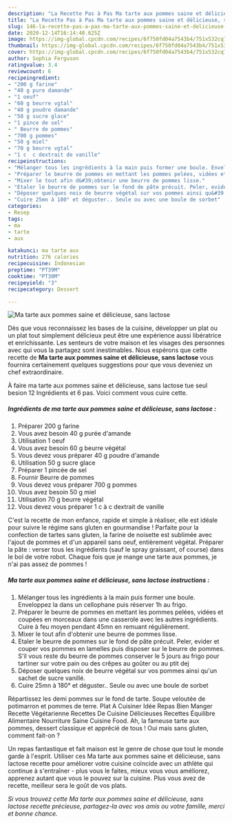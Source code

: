 ```yaml
---
description: "La Recette Pas à Pas Ma tarte aux pommes saine et délicieuse, sans lactose"
title: "La Recette Pas à Pas Ma tarte aux pommes saine et délicieuse, sans lactose"
slug: 146-la-recette-pas-a-pas-ma-tarte-aux-pommes-saine-et-delicieuse-sans-lactose
date: 2020-12-14T16:14:40.625Z
image: https://img-global.cpcdn.com/recipes/6f750fd04a7543b4/751x532cq70/ma-tarte-aux-pommes-saine-et-delicieuse-sans-lactose-photo-principale-de-la-recette.jpg
thumbnail: https://img-global.cpcdn.com/recipes/6f750fd04a7543b4/751x532cq70/ma-tarte-aux-pommes-saine-et-delicieuse-sans-lactose-photo-principale-de-la-recette.jpg
cover: https://img-global.cpcdn.com/recipes/6f750fd04a7543b4/751x532cq70/ma-tarte-aux-pommes-saine-et-delicieuse-sans-lactose-photo-principale-de-la-recette.jpg
author: Sophia Ferguson
ratingvalue: 3.4
reviewcount: 6
recipeingredient:
- "200 g farine"
- "40 g pure damande"
- "1 oeuf"
- "60 g beurre vgtal"
- "40 g poudre damande"
- "50 g sucre glace"
- "1 pince de sel"
- " Beurre de pommes"
- "700 g pommes"
- "50 g miel"
- "70 g beurre vgtal"
- "1 c  c dextrait de vanille"
recipeinstructions:
- "Mélanger tous les ingrédients à la main puis former une boule. Enveloppez la dans un cellophane puis réserver 1h au frigo."
- "Préparer le beurre de pommes en mettant les pommes pelées, vidées et coupées en morceaux dans une casserole avec les autres ingrédients. Cuire à feu moyen pendant 45mn en remuant régulièrement."
- "Mixer le tout afin d&#39;obtenir une beurre de pommes lisse."
- "Etaler le beurre de pommes sur le fond de pâte précuit. Peler, evider et couper vos pommes en lamelles puis disposer sur le beurre de pommes. S&#39;il vous reste du beurre de pommes conserver le 5 jours au frigo pour tartiner sur votre pain ou des crêpes au goûter ou au ptit dej"
- "Déposer quelques noix de beurre végétal sur vos pommes ainsi qu&#39;un sachet de sucre vanillé."
- "Cuire 25mn à 180° et déguster.. Seule ou avec une boule de sorbet"
categories:
- Resep
tags:
- ma
- tarte
- aux

katakunci: ma tarte aux 
nutrition: 276 calories
recipecuisine: Indonesian
preptime: "PT39M"
cooktime: "PT30M"
recipeyield: "3"
recipecategory: Dessert

---
```



![Ma tarte aux pommes saine et délicieuse, sans lactose](https://img-global.cpcdn.com/recipes/6f750fd04a7543b4/751x532cq70/ma-tarte-aux-pommes-saine-et-delicieuse-sans-lactose-photo-principale-de-la-recette.jpg)

Dès que vous reconnaissez les bases de la cuisine, développer un plat ou un plat tout simplement délicieux peut être une expérience aussi libératrice et enrichissante. Les senteurs de votre maison et les visages des personnes avec qui vous la partagez sont inestimables. Nous espérons que cette recette de <strong> Ma tarte aux pommes saine et délicieuse, sans lactose </strong> vous fournira certainement quelques suggestions pour que vous deveniez un chef extraordinaire.

<!--inarticleads1-->

À faire ma tarte aux pommes saine et délicieuse, sans lactose tue seul besion 12 Ingrédients et 6 pas. Voici comment vous cuire cette.

##### Ingrédients de ma tarte aux pommes saine et délicieuse, sans lactose :

1. Préparer 200 g farine
1. Vous avez besoin 40 g purée d&#39;amande
1. Utilisation 1 oeuf
1. Vous avez besoin 60 g beurre végétal
1. Vous devez vous préparer 40 g poudre d&#39;amande
1. Utilisation 50 g sucre glace
1. Préparer 1 pincée de sel
1. Fournir  Beurre de pommes
1. Vous devez vous préparer 700 g pommes
1. Vous avez besoin 50 g miel
1. Utilisation 70 g beurre végétal
1. Vous devez vous préparer 1 c à c dextrait de vanille


C&#39;est la recette de mon enfance, rapide et simple à réaliser, elle est idéale pour suivre le régime sans gluten en gourmandise ! Parfaite pour la confection de tartes sans gluten, la farine de noisette est sublimée avec l&#39;ajout de pommes et d&#39;un appareil sans oeuf, entièrement végétal. Préparer la pâte : verser tous les ingrédients (sauf le spray graissant, of course) dans le bol de votre robot. Chaque fois que je mange une tarte aux pommes, je n&#39;ai pas assez de pommes ! 

<!--inarticleads2-->

##### Ma tarte aux pommes saine et délicieuse, sans lactose instructions :

1. Mélanger tous les ingrédients à la main puis former une boule. Enveloppez la dans un cellophane puis réserver 1h au frigo.
1. Préparer le beurre de pommes en mettant les pommes pelées, vidées et coupées en morceaux dans une casserole avec les autres ingrédients. Cuire à feu moyen pendant 45mn en remuant régulièrement.
1. Mixer le tout afin d&#39;obtenir une beurre de pommes lisse.
1. Etaler le beurre de pommes sur le fond de pâte précuit. Peler, evider et couper vos pommes en lamelles puis disposer sur le beurre de pommes. S&#39;il vous reste du beurre de pommes conserver le 5 jours au frigo pour tartiner sur votre pain ou des crêpes au goûter ou au ptit dej
1. Déposer quelques noix de beurre végétal sur vos pommes ainsi qu&#39;un sachet de sucre vanillé.
1. Cuire 25mn à 180° et déguster.. Seule ou avec une boule de sorbet


Répartissez les demi pommes sur le fond de tarte. Soupe veloutée de potimarron et pommes de terre. Plat A Cuisiner Idée Repas Bien Manger Recette Végétarienne Recettes De Cuisine Délicieuses Recettes Équilibre Alimentaire Nourriture Saine Cuisine Food. Ah, la fameuse tarte aux pommes, dessert classique et apprécié de tous ! Oui mais sans gluten, comment fait-on ? 

<!--inarticleads1-->

<p>
Un repas fantastique et fait maison est le genre de chose que tout le monde garde à l'esprit. Utiliser ces Ma tarte aux pommes saine et délicieuse, sans lactose recette pour améliorer votre cuisine coïncide avec un athlète qui continue à s'entraîner - plus vous le faites, mieux vous vous améliorez, apprenez autant que vous le pouvez sur la cuisine. Plus vous avez de recette, meilleur sera le goût de vos plats.
</p>

<p>
<i>Si vous trouvez cette Ma tarte aux pommes saine et délicieuse, sans lactose recette précieuse, partagez-la avec vos amis ou votre famille, merci et bonne chance.</i>
</p>
